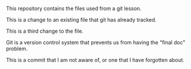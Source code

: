 This repository contains the files used from a git lesson.

This is a change to an existing file that git has already tracked.

This is a third change to the file.

Git is a version control system that prevents us from having the 
"final doc" problem.

This is a commit that I am not aware of, or one that I have forgotten 
about.


